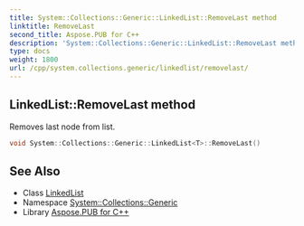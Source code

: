 ```yaml
---
title: System::Collections::Generic::LinkedList::RemoveLast method
linktitle: RemoveLast
second_title: Aspose.PUB for C++
description: 'System::Collections::Generic::LinkedList::RemoveLast method. Removes last node from list in C++.'
type: docs
weight: 1800
url: /cpp/system.collections.generic/linkedlist/removelast/
---
```

## LinkedList::RemoveLast method


Removes last node from list.

```cpp
void System::Collections::Generic::LinkedList<T>::RemoveLast()
```


## See Also

* Class [LinkedList](../)
* Namespace [System::Collections::Generic](../../)
* Library [Aspose.PUB for C++](../../../)
